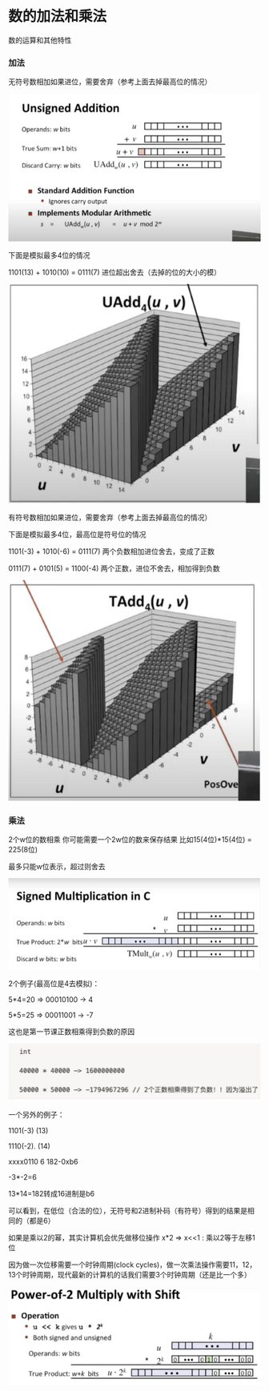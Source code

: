 # 数的加法和乘法

数的运算和其他特性

### 加法

无符号数相加如果进位，需要舍弃（参考上面去掉最高位的情况）

![image-20221215212119641](image/image-20221215212119641.png)

下面是模拟最多4位的情况

1101(13) + 1010(10) = 0111(7) 进位超出舍去（去掉的位的大小的模）

![image-20221215212137692](image/image-20221215212137692.png)

有符号数相加如果进位，需要舍弃（参考上面去掉最高位的情况）

下面是模拟最多4位，最高位是符号位的情况

1101(-3) + 1010(-6) = 0111(7) 两个负数相加进位舍去，变成了正数

0111(7) + 0101(5) = 1100(-4) 两个正数，进位不舍去，相加得到负数

![image-20221215212156986](image/image-20221215212156986.png)

### 乘法

2个w位的数相乘 你可能需要一个2w位的数来保存结果 比如15(4位)*15(4位) = 225(8位)

最多只能w位表示，超过则舍去

![image-20221215212222384](image/image-20221215212222384.png)

2个例子(最高位是4去模拟)：

5*4=20 ⇒ 00010100 → 4

5*5=25 ⇒ 00011001 → -7

这也是第一节课正数相乘得到负数的原因

![image-20221215212241553](image/image-20221215212241553.png)

一个另外的例子：

1101(-3)  (13)

1110(-2). (14)

xxxx0110 6  182-0xb6

-3*-2=6

13*14=182转成16进制是b6

可以看到，在低位（合法的位），无符号和2进制补码（有符号）得到的结果是相同的（都是6）

如果是乘以2的幂，其实计算机会优先做移位操作 x*2 ⇒ x<<1 : 乘以2等于左移1位

因为做一次位移需要一个时钟周期(clock cycles)，做一次乘法操作需要11，12，13个时钟周期，现代最新的计算机的话我们需要3个时钟周期（还是比一个多）

![image-20221215212306580](image/image-20221215212306580.png)
